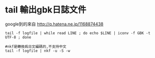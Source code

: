 # tail 輸出gbk日誌文件

google到的來自 http://q.hatena.ne.jp/1168874438 

```Shell
tail -f logfile | while read LINE ; do echo $LINE | iconv -f GBK -t UTF-8 ; done

#nkf是轉換爲日文編碼的,不支持中文
tail -f logfile | nkf -u -S -w
```
